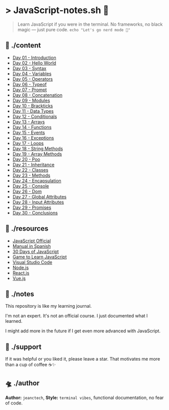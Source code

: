 # > JavaScript-notes.sh 🚀

> Learn JavaScript if you were in the terminal.
> No frameworks, no black magic — just pure code.
> `echo "Let's go nerd mode 🧠"`

## 📁 ./content

- [Day 01 - Introduction](./notes/introduction.js)
- [Day 02 - Hello World](./notes/hello-world.js)
- [Day 03 - Syntax](./notes/syntax.js)
- [Day 04 - Variables](./notes/variables.js)
- [Day 05 - Operators](./notes/operators.js)
- [Day 06 - Typeof](./notes/typeof.js)
- [Day 07 - Prompt](./notes/prompt.js)
- [Day 08 - Concatenation](./notes/concatenation.js)
- [Day 09 - Modules](./notes/odules.js)
- [Day 10 - Brackticks](./notes/brackticks.js)
- [Day 11 - Data Types](./notes/data-types.js)
- [Day 12 - Conditionals](./notes/conditionals.js)
- [Day 13 - Arrays](./notes/arrays.js)
- [Day 14 - Functions](./notes/functions.js)
- [Day 15 - Events](./notes/events.js)
- [Day 16 - Exceptions](./notes/exceptions.js)
- [Day 17 - Loops](./notes/loops.js)
- [Day 18 - String Methods](./notes/string-methods.js)
- [Day 19 - Array Methods](./notes/array-methods.js)
- [Day 20 - Poo](./notes/poo.js)
- [Day 21 - Inheritance](./notes/inheritance.js)
- [Day 22 - Classes](./notes/classes.js)
- [Day 23 - Methods](./notes/methods.js)
- [Day 24 - Encapsulation](./notes/encapsulation.js)
- [Day 25 - Console](./notes/console.js)
- [Day 26 - Dom](./notes/dom.js)
- [Day 27 - Global Attributes](./notes/global-attributes.js)
- [Day 28 - Input Attributes](./notes/input-attributes.js)
- [Day 29 - Promises](./notes/promises.js)
- [Day 30 - Conclusions](./notes/conclusions.js)

## 🔗 ./resources

- [JavaScript Official](https://developer.mozilla.org/en-US/docs/Web/JavaScript)
- [Manual in Spanish](https://developer.mozilla.org/es/docs/Web/JavaScript)
- [30 Days of JavaScript](https://github.com/Asabeneh/30-Days-Of-JavaScript)
- [Game to Learn JavaScript](https://lab.reaal.me/jsrobot/#level=1&language=en)
- [Visual Studio Code](https://code.visualstudio.com/)
- [Node.js](https://nodejs.org/en)
- [React.js](https://es.react.dev/)
- [Vue.js](https://vuejs.org/)

## 🧠 ./notes

This repository is like my learning journal.

I'm not an expert. It's not an official course. I just documented what I learned.

I might add more in the future if I get even more advanced with JavaScript.

## 🌟 ./support

If it was helpful or you liked it, please leave a star.
That motivates me more than a cup of coffee ☕✨

## 🛸 ./author

**Author:** `jeanctech`,
**Style:** `terminal vibes`, functional documentation, no fear of code.
